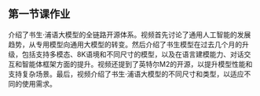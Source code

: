 ## 第一节课作业
介绍了书生·浦语大模型的全链路开源体系。视频首先讨论了通用人工智能的发展趋势，从专用模型向通用大模型的转变。然后介绍了书生模型在过去几个月的升级，包括支持多模态、8K语境和不同尺寸的模型，以及在语言建模能力、对话交互和智能体框架方面的提升。视频还提到了英特尔M2的开源，以提升模型性能和支持复杂场景。最后，视频介绍了书生·浦语大模型的不同尺寸和类型，以适应不同的使用需求。
